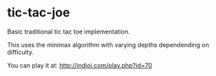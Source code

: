 # tic-tac-joe
Basic traditional tic tac toe implementation.

This uses the minimax algorithm with varying depths dependending on difficulty.

You can play it at: http://indjoi.com/play.php?id=70
